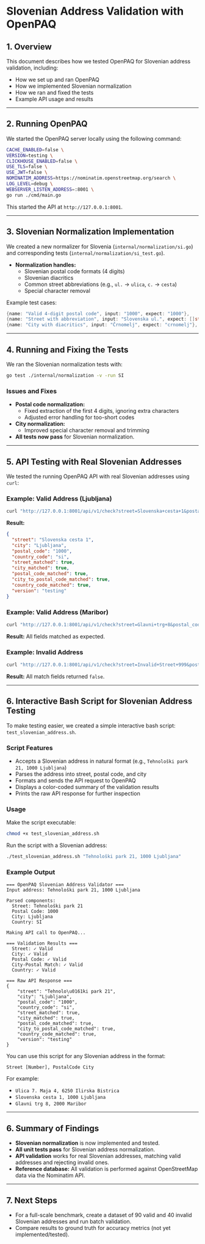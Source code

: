 # Slovenian Address Validation with OpenPAQ

## 1. Overview
This document describes how we tested OpenPAQ for Slovenian address validation, including:
- How we set up and ran OpenPAQ
- How we implemented Slovenian normalization
- How we ran and fixed the tests
- Example API usage and results

---

## 2. Running OpenPAQ

We started the OpenPAQ server locally using the following command:

```bash
CACHE_ENABLED=false \
VERSION=testing \
CLICKHOUSE_ENABLED=false \
USE_TLS=false \
USE_JWT=false \
NOMINATIM_ADDRESS=https://nominatim.openstreetmap.org/search \
LOG_LEVEL=debug \
WEBSERVER_LISTEN_ADDRESS=:8001 \
go run ./cmd/main.go
```

This started the API at `http://127.0.0.1:8001`.

---

## 3. Slovenian Normalization Implementation

We created a new normalizer for Slovenia (`internal/normalization/si.go`) and corresponding tests (`internal/normalization/si_test.go`).

- **Normalization handles:**
  - Slovenian postal code formats (4 digits)
  - Slovenian diacritics
  - Common street abbreviations (e.g., `ul.` → `ulica`, `c.` → `cesta`)
  - Special character removal

Example test cases:
```go
{name: "Valid 4-digit postal code", input: "1000", expect: "1000"},
{name: "Street with abbreviation", input: "Slovenska ul.", expect: []string{"slovenska ulica"}},
{name: "City with diacritics", input: "Črnomelj", expect: "crnomelj"},
```

---

## 4. Running and Fixing the Tests

We ran the Slovenian normalization tests with:

```bash
go test ./internal/normalization -v -run SI
```

### Issues and Fixes
- **Postal code normalization:**
  - Fixed extraction of the first 4 digits, ignoring extra characters
  - Adjusted error handling for too-short codes
- **City normalization:**
  - Improved special character removal and trimming
- **All tests now pass** for Slovenian normalization.

---

## 5. API Testing with Real Slovenian Addresses

We tested the running OpenPAQ API with real Slovenian addresses using `curl`:

### Example: Valid Address (Ljubljana)
```bash
curl "http://127.0.0.1:8001/api/v1/check?street=Slovenska+cesta+1&postal_code=1000&city=Ljubljana&country_code=SI&debug_details=true"
```
**Result:**
```json
{
  "street": "Slovenska cesta 1",
  "city": "Ljubljana",
  "postal_code": "1000",
  "country_code": "si",
  "street_matched": true,
  "city_matched": true,
  "postal_code_matched": true,
  "city_to_postal_code_matched": true,
  "country_code_matched": true,
  "version": "testing"
}
```

### Example: Valid Address (Maribor)
```bash
curl "http://127.0.0.1:8001/api/v1/check?street=Glavni+trg+8&postal_code=2000&city=Maribor&country_code=SI&debug_details=false"
```
**Result:**
All fields matched as expected.

### Example: Invalid Address
```bash
curl "http://127.0.0.1:8001/api/v1/check?street=Invalid+Street+999&postal_code=9999&city=InvalidCity&country_code=SI&debug_details=false"
```
**Result:**
All match fields returned `false`.

---

## 6. Interactive Bash Script for Slovenian Address Testing

To make testing easier, we created a simple interactive bash script: `test_slovenian_address.sh`.

### Script Features
- Accepts a Slovenian address in natural format (e.g., `Tehnološki park 21, 1000 Ljubljana`)
- Parses the address into street, postal code, and city
- Formats and sends the API request to OpenPAQ
- Displays a color-coded summary of the validation results
- Prints the raw API response for further inspection

### Usage
Make the script executable:
```bash
chmod +x test_slovenian_address.sh
```

Run the script with a Slovenian address:
```bash
./test_slovenian_address.sh "Tehnološki park 21, 1000 Ljubljana"
```

### Example Output
```
=== OpenPAQ Slovenian Address Validator ===
Input address: Tehnološki park 21, 1000 Ljubljana

Parsed components:
  Street: Tehnološki park 21
  Postal Code: 1000
  City: Ljubljana
  Country: SI

Making API call to OpenPAQ...

=== Validation Results ===
  Street: ✓ Valid
  City: ✓ Valid
  Postal Code: ✓ Valid
  City-Postal Match: ✓ Valid
  Country: ✓ Valid

=== Raw API Response ===
{
    "street": "Tehnolo\u0161ki park 21",
    "city": "Ljubljana",
    "postal_code": "1000",
    "country_code": "si",
    "street_matched": true,
    "city_matched": true,
    "postal_code_matched": true,
    "city_to_postal_code_matched": true,
    "country_code_matched": true,
    "version": "testing"
}
```

You can use this script for any Slovenian address in the format:
```
Street [Number], PostalCode City
```
For example:
- `Ulica 7. Maja 4, 6250 Ilirska Bistrica`
- `Slovenska cesta 1, 1000 Ljubljana`
- `Glavni trg 8, 2000 Maribor`

---

## 6. Summary of Findings

- **Slovenian normalization** is now implemented and tested.
- **All unit tests pass** for Slovenian address normalization.
- **API validation** works for real Slovenian addresses, matching valid addresses and rejecting invalid ones.
- **Reference database:** All validation is performed against OpenStreetMap data via the Nominatim API.

---

## 7. Next Steps
- For a full-scale benchmark, create a dataset of 90 valid and 40 invalid Slovenian addresses and run batch validation.
- Compare results to ground truth for accuracy metrics (not yet implemented/tested). 